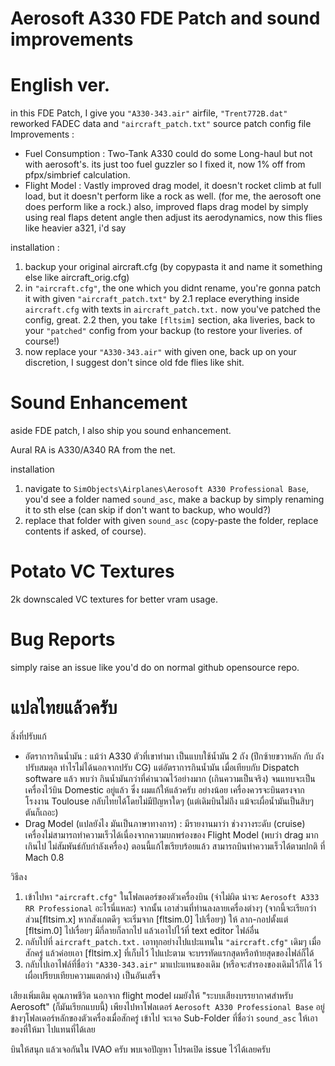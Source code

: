 # Aerosoft A330 FDE Patch and sound improvements

# English ver.

in this FDE Patch, I give you `"A330-343.air"` airfile, `"Trent772B.dat"` reworked FADEC data and `"aircraft_patch.txt"` source patch config file
Improvements :
- Fuel Consumption : Two-Tank A330 could do some Long-haul but not with aerosoft's. its just too fuel guzzler so I fixed it, now 1% off from  pfpx/simbrief calculation.
- Flight Model : Vastly improved drag model, it doesn't rocket climb at full load, but it doesn't perform like a rock as well. (for me, the aerosoft one does perform like a rock.)
	also, improved flaps drag model by simply using real flaps detent angle then adjust its aerodynamics, now this flies like heavier a321, i'd say

installation :
1. backup your original aircraft.cfg (by copypasta it and name it something else like aircraft_orig.cfg)
2. in `"aircraft.cfg"`, the one which you didnt rename, you're gonna patch it with given `"aircraft_patch.txt"` by
	2.1 replace everything inside `aircraft.cfg` with texts in `aircraft_patch.txt.` now you've patched the config, great.
	2.2 then, you take `[fltsim]` section, aka liveries, back to your `"patched"` config from your backup (to restore your liveries. of course!)
3. now replace your `"A330-343.air"` with given one, back up on your discretion, I suggest don't since old fde flies like shit.


# Sound Enhancement
aside FDE patch, I also ship you sound enhancement.

Aural RA is A330/A340 RA from the net.

installation
1. navigate to `SimObjects\Airplanes\Aerosoft A330 Professional Base`, you'd see a folder named `sound_asc`, make a backup by simply renaming it to sth else (can skip if don't want to backup, who would?)
2. replace that folder with given `sound_asc` (copy-paste the folder, replace contents if asked, of course). 

# Potato VC Textures
2k downscaled VC textures for better vram usage.

# Bug Reports
simply raise an issue like you'd do on normal github opensource repo.


# แปลไทยแล้วครับ 

สิ่งที่ปรับแก้
- อัตราการกินน้ำมัน : แม้ว่า A330 ตัวที่เขาทำมา เป็นแบบใช้น้ำมัน 2 ถัง (ปีกซ้ายขวาหลัก กับ ถังปรับสมดุล ทำไรไม่ได้นอกจากปรับ CG) แต่อัตราการกินน้ำมัน เมื่อเทียบกับ Dispatch software แล้ว พบว่า กินน้ำมันกว่าที่คำนวณไว้อย่างมาก (เกินความเป็นจริง) 
จนแทบจะเป็นเครื่องไว้บิน Domestic อยู่แล้ว ซึ่ง ผมแก้ให้แล้วครับ อย่างน้อย เครื่องควรจะบินตรงจากโรงงาน Toulouse กลับไทยได้โดยไม่มีปัญหาใดๆ (แต่เดิมบินไม่ถึง แม้จะเผื่อน้ำมันเป็นสิบๆ ตันก็เถอะ) 
- Drag Model (แปลยังไง มันเป็นภาษาทางการ) : มีรายงานมาว่า ช่วงวางระดับ (cruise) เครื่องไม่สามารถทำความเร็วได้เนื่องจากความบกพร่องของ Flight Model (พบว่า drag มากเกินไป ไม่สัมพันธ์กับกำลังเครื่อง) ตอนนี้แก้ไขเรียบร้อยแล้ว สามารถบินทำความเร็วได้ตามปกติ ที่ Mach 0.8 

วิธีลง
1. เข้าไปหา `"aircraft.cfg"` ในโฟลเดอร์ของตัวเครื่องบิน (จำไม่ผิด น่าจะ `Aerosoft A333 RR Professional` อะไรนี่แหละ) จากนั้น เอาส่วนที่ท่านลงลายเครื่องต่างๆ (จากนี้จะเรียกว่า ส่วน[fltsim.x] หากสังเกตดีๆ จะเริ่มจาก [fltsim.0] ไปเรื่อยๆ)
ให้ ลาก-กอปตั้งแต่ [fltsim.0] ไปเรื่อยๆ มีกี่ลายก็ลากไป แล้วเอาไปไว้ที่ text editor ไฟล์อื่น
2. กลับไปที่ `aircraft_patch.txt.` เอาทุกอย่างไปแปะแทนใน `"aircraft.cfg"` เดิมๆ เมื่อสักครู่ แล้วค่อยเอา [fltsim.x] ที่เก็บไว้ ไปแปะตาม จะบรรทัดแรกสุดหรือท้ายสุดของไฟล์ก็ได้
3. กลับไปเอาไฟล์ที่ชื่อว่า `"A330-343.air"` มาแปะแทนของเดิม (หรือจะสำรองของเดิมไว้ก็ได้ ไว้เผื่อเปรียบเทียบความแตกต่าง) เป็นอันเสร็จ

เสียงเพิ่มเติม
คุณภาพชีวิต นอกจาก flight model ผมยังให้ "ระบบเสียงบรรยากาศสำหรับ Aerosoft" (ก็มันเรียกแบบนี้)
เพียงไปหาโฟลเดอร์ `Aerosoft A330 Professional Base` อยู่ข้างๆโฟลเดอร์หลักของตัวเครื่องเมื่อสักครู่ เข้าไป จะเจอ Sub-Folder ที่ชื่อว่า `sound_asc` ให้เอาของที่ให้มา ไปแทนที่ได้เลย



บินให้สนุก แล้วเจอกันใน IVAO ครับ
พบเจอปัญหา โปรดเปิด issue ไว้ได้เลยครับ


	
